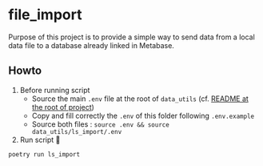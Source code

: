 # file_import
Purpose of this project is to provide a simple way to send data from a local data file to a database already linked in Metabase.

## Howto 
1. Before running script
    - Source the main `.env` file at the root of `data_utils` (cf. [README at the root of project](./../../README.md))
    - Copy and fill correctly the `.env` of this folder following `.env.example`
    - Source both files : `source .env && source data_utils/ls_import/.env`
2. Run script 🎉
```bash
poetry run ls_import
```



